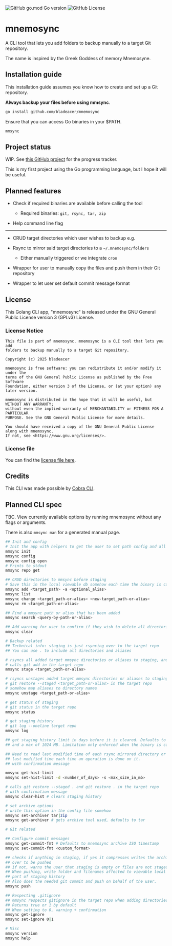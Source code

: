 ![GitHub go.mod Go version](https://img.shields.io/github/go-mod/go-version/bladeacer/mnemosync?style=for-the-badge&logo=go)
![GitHub License](https://img.shields.io/github/license/bladeacer/mnemosync?style=for-the-badge)

# mnemosync

A CLI tool that lets you add folders to backup manually to a target Git repository.

The name is inspired by the Greek Goddess of memory Mnemosyne.

## Installation guide

This installation guide assumes you know how to create and set up a Git repository.

**Always backup your files before using mmsync**.

```bash
go install github.com/bladeacer/mnemosync
```

Ensure that you can access Go binaries in your $PATH.

```bash
mmsync
```

## Project status
WIP. See [this GitHub project](https://github.com/users/bladeacer/projects/3) for
the progress tracker.

This is my first project using the Go programming language, but I hope it will
be useful.

## Planned features
- Check if required binaries are available before calling the tool
  - Required binaries: `git, rsync, tar, zip`

- Help command line flag
___
- CRUD target directories which user wishes to backup e.g.

- Rsync to mirror said target directories to a `~/.mnemosync/folders`
  - Either manually triggered or we integrate `cron`
- Wrapper for user to manually copy the files and push them in their Git repository

- Wrapper to let user set default commit message format

## License

This Golang CLI app, "mnemosync" is released under the GNU General Public
License version 3 (GPLv3) License.

### License Notice

```
This file is part of mnemosync. mnemosync is a CLI tool that lets you add
folders to backup manually to a target Git repository. 

Copyright (c) 2025 bladeacer

mnemosync is free software: you can redistribute it and/or modify it under the
terms of the GNU General Public License as published by the Free Software
Foundation, either version 3 of the License, or (at your option) any later version.

mnemosync is distributed in the hope that it will be useful, but WITHOUT ANY WARRANTY;
without even the implied warranty of MERCHANTABILITY or FITNESS FOR A PARTICULAR
PURPOSE. See the GNU General Public License for more details.

You should have received a copy of the GNU General Public License along with mnemosync.
If not, see <https://www.gnu.org/licenses/>. 
```

### License file

You can find the [license file here](./LICENSE).

## Credits

This CLI was made possible by [Cobra CLI](https://github.com/spf13/cobra).

## Planned CLI spec

TBC. View currently available options by running mnemosync without any flags or arguments.

There is also `mmsync man` for a generated manual page.

```bash
## Init and config
# Init the app with helpers to get the user to set path config and all
mmsync init 
mmsync config
mmsync config open
# Prints to stdout
mmsync repo get

## CRUD directories to mmsync before staging
# Save this in the local viewable db somehow each time the binary is called.
mmsync add <target_path> -a <optional_alias>
mmsync list
mmsync change <target_path-or-alias> <new-target_path-or-alias>
mmsync rm <target_path-or-alias>

## Find a mmsync path or alias that has been added
mmsync search <query-by-path-or-alias>

## Add warning for user to confirm if they wish to delete all directories they added
mmsync clear

# Backup related
## Technical info: staging is just rsyncing over to the target repo
## You can use . to include all directories and aliases

# rsyncs all added target mmsync directories or aliases to staging, and then
# calls git add in the target repo
mmsync stage <target_path-or-alias> 

# rsyncs unstages added target mmsync directories or aliases to staging 
# git restore --staged <target_path-or-alias> in the target repo
# somehow map aliases to directory names
mmsync unstage <target_path-or-alias> 

# get status of staging
# git status in the target repo
mmsync status

# get staging history 
# git log --oneline target repo
mmsync log

## get staging history limit in days before it is cleared. Defaults to 7 days
## and a max of 1024 MB. Limitation only enforced when the binary is called

## Need to read last modified time of each rsync mirrored directory or save its
## last modified time each time an operation is done on it.
## with confirmation message

mmsync get-hist-limit 
mmsync set-hist-limit -d <number_of_days> -s <max_size_in_mb>

# calls git restore --staged . and git restore . in the target repo
# with confirmation message
mmsync clear-hist # clears staging history

# set archive options
# write this option in the config file somehow
mmsync set-archiver tar|zip
mmsync get-archiver # gets archive tool used, defaults to tar

# Git related

## Configure commit messages
mmsync get-commit-fmt # Defaults to mnemosync archive ISO timestamp
mmsync set-commit-fmt <custom_format>

## checks if anything in staging, if yes it compresses writes the archive file
## over to be pushed
## if not, warns the user that staging is empty or files are not staged yet
## When pushing, write folder and filenames affected to viewable local db as
## part of staging history
## Also does the needed git commit and push on behalf of the user.
mmsync push 

## Respecting .gitignore
## mmsync respects gitignore in the target repo when adding directories or aliases
## Returns true or 1 by default
## When setting to 0, warning + confirmation
mmsync get-ignore 
mmsync set-ignore 0|1

# Misc
mmsync version
mmsync help
```
